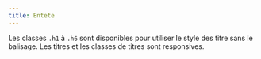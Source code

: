 ```yaml
---
title: Entete
---
```


Les classes <code>.h1</code> à <code>.h6</code> sont disponibles pour utiliser le style des titre sans le balisage.
Les titres et les classes de titres sont responsives.
